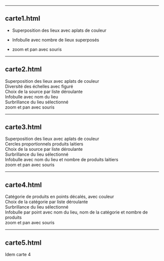 -----------------
carte1.html
-----------------
- Superposition des lieux avec aplats de couleur  
+ Infobulle avec nombre de lieux superposés  
* zoom et pan avec souris  

-----------------
carte2.html
-----------------
Superposition des lieux avec aplats de couleur  
Diversité des échelles avec figuré  
Choix de la source par liste déroulante  
Infobulle avec nom du lieu  
Surbrillance du lieu sélectionné  
zoom et pan avec souris  

-----------------
carte3.html
-----------------
Superposition des lieux avec aplats de couleur  
Cercles proportionnels produits laitiers  
Choix de la source par liste déroulante  
Surbrillance du lieu sélectionné  
Infobulle avec nom du lieu et nombre de produits laitiers  
zoom et pan avec souris  

-----------------
carte4.html
-----------------
Catégorie de produits en points décalés, avec couleur  
Choix de la catégorie par liste déroulante  
Surbrillance du lieu sélectionné  
Infobulle par point avec nom du lieu, nom de la catégorie et nombre de produits  
zoom et pan avec souris  

-----------------
carte5.html
-----------------
Idem carte 4  
